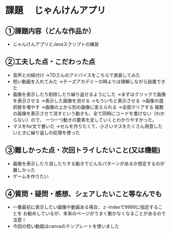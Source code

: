 # 課題　 じゃんけんアプリ

## ①課題内容（どんな作品か）
- じゃんけんアプリとJavaスクリプトの練習

## ②工夫した点・こだわった点
- 音声との紐付け
  →TDさんのアドバイスをこちらで実装してみた
- 短い動画を入れてみた 
  →チーズアカデミーの時よりは理解しながら設置できた
- 画像を表示したり削除したり繰り返せるようにした
  →まずはクリックで画像を表示させる
  →表示した画像を消せる
  →もういちど表示させる
  →画像の選択肢を増やす
  →画像の上から別の画像に変えられる
  →全部クリアする
 複数の画像を表示させて消すという動きも、全て同時にコードを書けない（わからない）ので、
 一つ一つ動きの要素を足していくとわかりやすかった。
 - マスをfor文で書いた
   →セルを作りたくて、小さいマスをたくさん用意したいときに繰り返しの処理を使った


## ③難しかった点・次回トライしたいこと(又は機能)
- 画像を表示したり消したりする動きでどんなパターンがあるか想定するのが難しかった
- ゲームを作りたい

## ④質問・疑問・感想、シェアしたいこと等なんでも
- 一番最初に表示したい画像や動画ある場合、ｚ-indexで9999に指定することを
  お勧めしているが、本来のページがうまく動かなくなることがあるので注意！
- 今回の短い動画はcanvaのテンプレートを使いました